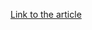 [Link to the article](https://www.sentinelone.com/labs/sandman-apt-a-mystery-group-targeting-telcos-with-a-luajit-toolkit/)
